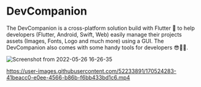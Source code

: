 # DevCompanion
The DevCompanion is a cross-platform solution build with Flutter 💙 to help developers (Flutter, Android, Swift, Web) easily manage their projects assets (Images, Fonts, Logo and much more) using a GUI. The DevCompanion also comes with some handy tools for developers 😎👨‍💻.


![Screenshot from 2022-05-26 16-26-35](https://user-images.githubusercontent.com/52233891/170524215-79f05a77-e715-4115-80e8-13cec30837c7.png)




https://user-images.githubusercontent.com/52233891/170524283-41beacc0-e0ee-4566-b86b-f6bb433bd1c6.mp4

